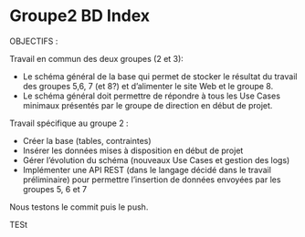 # Groupe2 BD Index
OBJECTIFS :  

Travail en commun des deux groupes (2 et 3):  

- Le schéma général de la base qui permet de stocker le résultat du travail des groupes
5,6, 7 (et 8?) et d’alimenter le site Web et le groupe 8.  
- Le schéma général doit permettre de répondre à tous les Use Cases minimaux
présentés par le groupe de direction en début de projet.    

Travail spécifique au groupe 2 :  

- Créer la base (tables, contraintes)  
- Insérer les données mises à disposition en début de projet  
- Gérer l’évolution du schéma (nouveaux Use Cases et gestion des logs)  
- Implémenter une API REST (dans le langage décidé dans le travail préliminaire) pour
permettre l’insertion de données envoyées par les groupes 5, 6 et 7  

Nous testons le commit puis le push.

TESt
